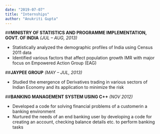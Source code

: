```yaml
---
date: "2019-07-07"
title: "Internships"
author: "Anukriti Gupta"
---
```



##**MINISTRY OF STATISTICS AND PROGRAMME IMPLEMENTATION, GOVT. OF INDIA**     *(JUL – AUG, 2013)*

 *	Statistically analyzed the demographic profiles of India using Census 2011 data 
 *	Identified various factors that affect population growth IMR with major focus on Empowered Action Group (EAG)
                   

##**JAYPEE GROUP**      *(MAY – JUL, 2013)*

 *	Studied the emergence of Derivatives trading in various sectors of Indian Economy and its application to minimize the risk 

##**BANKING MANAGEMENT SYSTEM USING C++**     *(NOV 2012)*

 *	Developed a code for solving financial problems of a customerin a banking environment
 *	Nurtured the needs of an end banking user by developing a code for creating an account, checking balance details etc. to         perform banking tasks 

